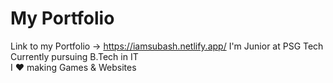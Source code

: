 # My Portfolio
Link to my Portfolio -> https://iamsubash.netlify.app/ 
I'm Junior at PSG Tech  
Currently pursuing B.Tech in IT  
I ❤️ making Games & Websites  

